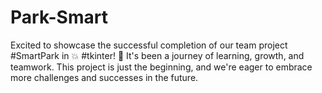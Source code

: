 # Park-Smart
Excited to showcase the successful completion of our team project #SmartPark in 💥 #tkinter! 🚀 It's been a journey of learning, growth, and teamwork. This project is just the beginning, and we're eager to embrace more challenges and successes in the future.
